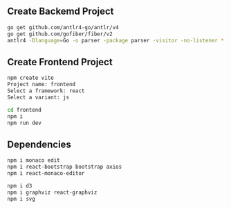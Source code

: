 ## Create Backemd Project

```bash
go get github.com/antlr4-go/antlr/v4
go get github.com/gofiber/fiber/v2
antlr4 -Dlanguage=Go -o parser -package parser -visitor -no-listener *.g4
```

## Create Frontend Project

```bash
npm create vite
Project name: frontend
Select a framework: react
Select a variant: js
```

```bash
cd frontend
npm i
npm run dev
```

## Dependencies

```bash
npm i monaco edit
npm i react-bootstrap bootstrap axios
npm i react-monaco-editor
```
```bash
npm i d3
npm i graphviz react-graphviz
npm i svg
```
